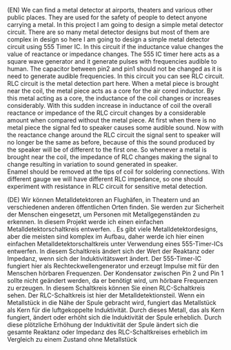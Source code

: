 (EN) We can find a metal detector at airports, theaters and various other public places. They are used for the safety of people to detect anyone carrying a metal.  In this project I am  going to design a simple metal detector circuit. There are so many metal detector designs but most of them are complex in design so here I am going to design a simple metal detector circuit using 555 Timer IC. In this circuit if the inductance value changes the value of reactance or impedance changes. The 555 IC timer here acts as a square wave generator and it generate pulses with frequencies audible to human. The capacitor between pin2 and pin1 should not be changed as it is need to generate audible frequencies. In this circuit you can see RLC circuit. RLC circuit is the metal detection part here. When a metal piece is brought near the coil, the metal piece acts as a core for the air cored inductor. By this metal acting as a core, the inductance of the coil changes or increases considerably. With this sudden increase in inductance of coil the overall reactance or impedance of the RLC circuit changes by a considerable amount when compared without the metal piece. At first when there is no metal piece the signal fed to speaker causes some audible sound. Now with the reactance change around the RLC circuit the signal sent to speaker will no longer be the same as before, because of this the sound produced by the speaker will be of different to the first one.  So whenever a metal is brought near the coil, the impedance of RLC changes making the signal to change resulting in variation to sound generated in speaker.  
Enamel should be removed at the tips of coil for soldering connections.
With different gauge we will have different RLC impedance, so one should experiment with resistance in RLC circuit for sensitive metal detection.

(DE) Wir können Metalldetektoren an Flughäfen, in Theatern und an verschiedenen anderen öffentlichen Orten finden. Sie werden zur Sicherheit der Menschen eingesetzt, um Personen mit Metallgegenständen zu erkennen. In diesem Projekt werde ich einen einfachen Metalldetektorschaltkreis entwerfen. . Es gibt viele Metalldetektordesigns, aber die meisten sind komplex im Aufbau, daher werde ich hier einen einfachen Metalldetektorschaltkreis unter Verwendung eines 555-Timer-ICs entwerfen. In diesem Schaltkreis ändert sich der Wert der Reaktanz oder Impedanz, wenn sich der Induktivitätswert ändert.  Der 555-Timer-IC fungiert hier als Rechteckwellengenerator und erzeugt Impulse mit für den Menschen hörbaren Frequenzen. Der Kondensator zwischen Pin 2 und Pin 1 sollte nicht geändert werden, da er benötigt wird, um hörbare Frequenzen zu erzeugen.  In diesem Schaltkreis können Sie einen RLC-Schaltkreis sehen. Der RLC-Schaltkreis ist hier der Metalldetektionsteil. Wenn ein Metallstück in die Nähe der Spule gebracht wird, fungiert das Metallstück als Kern für die luftgekoppelte Induktivität. Durch dieses Metall, das als Kern fungiert, ändert oder erhöht sich die Induktivität der Spule erheblich.  Durch diese plötzliche Erhöhung der Induktivität der Spule ändert sich die gesamte Reaktanz oder Impedanz des RLC-Schaltkreises erheblich im Vergleich zu einem Zustand ohne Metallstück

